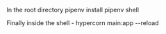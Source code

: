 In the root directory
pipenv install
pipenv shell

Finally inside the shell - 
hypercorn main:app --reload
